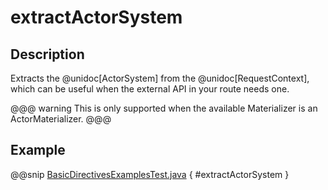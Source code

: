 # extractActorSystem

## Description

Extracts the @unidoc[ActorSystem] from the @unidoc[RequestContext], which can be useful when the external API
in your route needs one.

@@@ warning
This is only supported when the available Materializer is an ActorMaterializer.
@@@

## Example

@@snip [BasicDirectivesExamplesTest.java]($test$/java/docs/http/javadsl/server/directives/BasicDirectivesExamplesTest.java) { #extractActorSystem }
